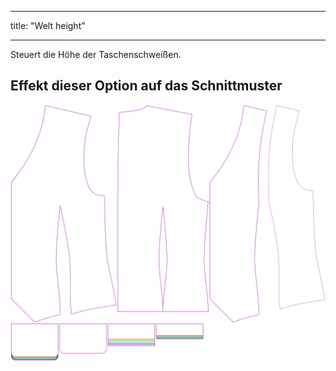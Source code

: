 - - -
title: "Welt height"
- - -

Steuert die Höhe der Taschenschweißen.

## Effekt dieser Option auf das Schnittmuster

![Dieses Bild zeigt den Effekt dieser Option, indem es mehrere Varianten überlagert, die einen anderen Wert für diese Option haben](wahid_weltheight_sample.svg "Effect of this option on the pattern")
